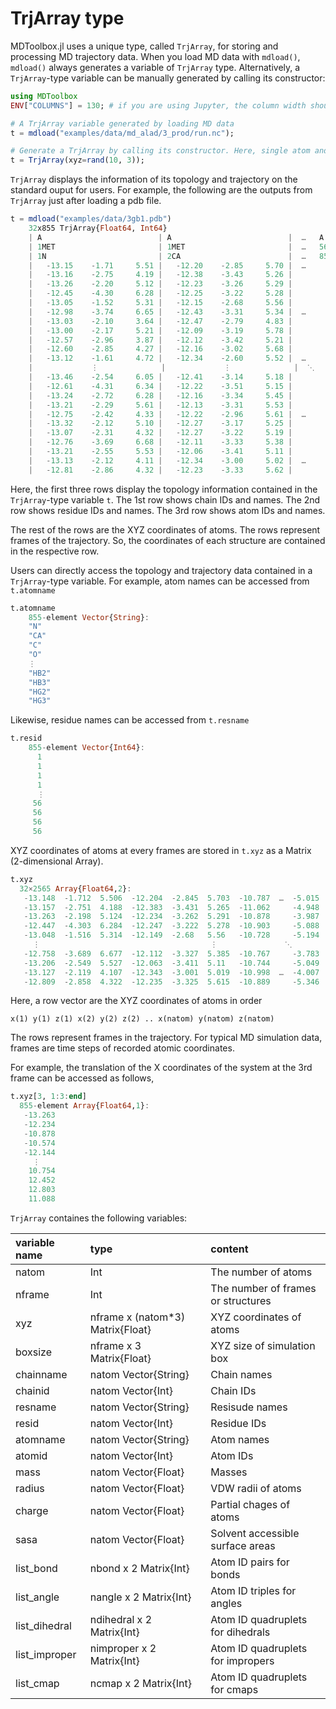 # TrjArray type

MDToolbox.jl uses a unique type, called `TrjArray`, for storing and processing MD trajectory data. 
When you load MD data with `mdload()`, `mdload()` always generates a variable of `TrjArray` type.
Alternatively, a `TrjArray`-type variable can be manually generated by calling its constructor:

```julia
using MDToolbox
ENV["COLUMNS"] = 130; # if you are using Jupyter, the column width should be set for the message width from MDToolbox.jl.

# A TrjArray variable generated by loading MD data
t = mdload("examples/data/md_alad/3_prod/run.nc");

# Generate a TrjArray by calling its constructor. Here, single atom and its nine-frame coordinates are given. 
t = TrjArray(xyz=rand(10, 3));
```

`TrjArray` displays the information of its topology and trajectory on the standard ouput for users. For example, the following are the outputs from `TrjArray` just after loading a pdb file. 

```julia
t = mdload("examples/data/3gb1.pdb")
    32x855 TrjArray{Float64, Int64}
    | A                          | A                          |  …   A                          |
    | 1MET                       | 1MET                       |  …   56GLU                      |
    | 1N                         | 2CA                        |  …   855HG3                     |
    |   -13.15    -1.71     5.51 |   -12.20    -2.85     5.70 |  …      10.24     2.24    -4.53 |
    |   -13.16    -2.75     4.19 |   -12.38    -3.43     5.26 |         10.29     1.79    -3.20 |
    |   -13.26    -2.20     5.12 |   -12.23    -3.26     5.29 |         11.09     3.24    -6.13 |
    |   -12.45    -4.30     6.28 |   -12.25    -3.22     5.28 |         11.75     2.57    -3.31 |
    |   -13.05    -1.52     5.31 |   -12.15    -2.68     5.56 |         10.46     1.51    -3.50 |
    |   -12.98    -3.74     6.65 |   -12.43    -3.31     5.34 |  …      11.26     3.06    -3.59 |
    |   -13.03    -2.10     3.64 |   -12.47    -2.79     4.83 |         10.38     1.53    -3.30 |
    |   -13.00    -2.17     5.21 |   -12.09    -3.19     5.78 |         11.32     3.37    -5.78 |
    |   -12.57    -2.96     3.87 |   -12.12    -3.42     5.21 |         10.36     1.38    -3.53 |
    |   -12.60    -2.85     4.27 |   -12.16    -3.02     5.68 |         10.44     1.40    -3.37 |
    |   -13.12    -1.61     4.72 |   -12.34    -2.60     5.52 |  …      10.96     3.58    -5.68 |
    |             ⋮              |             ⋮              |  ⋱               ⋮              |
    |   -13.46    -2.54     6.05 |   -12.41    -3.14     5.18 |         10.33     1.63    -3.72 |
    |   -12.61    -4.31     6.34 |   -12.22    -3.51     5.15 |         10.26     1.56    -3.59 |
    |   -13.24    -2.72     6.28 |   -12.16    -3.34     5.45 |         11.30     2.91    -3.41 |
    |   -13.21    -2.29     5.61 |   -12.13    -3.31     5.53 |         11.76     2.84    -5.65 |
    |   -12.75    -2.42     4.33 |   -12.22    -2.96     5.61 |  …      11.53     3.05    -5.67 |
    |   -13.32    -2.12     5.10 |   -12.27    -3.17     5.25 |         10.38     1.88    -3.32 |
    |   -13.07    -2.31     4.32 |   -12.27    -3.22     5.19 |         11.65     3.11    -5.90 |
    |   -12.76    -3.69     6.68 |   -12.11    -3.33     5.38 |         11.51     2.97    -5.63 |
    |   -13.21    -2.55     5.53 |   -12.06    -3.41     5.11 |         10.26     1.60    -3.20 |
    |   -13.13    -2.12     4.11 |   -12.34    -3.00     5.02 |  …      12.68     3.28    -4.88 |
    |   -12.81    -2.86     4.32 |   -12.23    -3.33     5.62 |          9.98     2.33    -5.34 |
```

Here, the first three rows display the topology information contained in the `TrjArray`-type variable `t`. The 1st row shows chain IDs and names. 
The 2nd row shows residue IDs and names. The 3rd row shows atom IDs and names. 

The rest of the rows are the XYZ coordinates of atoms. The rows represent frames of the trajectory. So, the coordinates of each structure are contained in the respective row. 

Users can directly access the topology and trajectory data contained in a `TrjArray`-type variable. For example, atom names can be accessed from `t.atomname`

```julia
t.atomname
    855-element Vector{String}:
    "N"
    "CA"
    "C"
    "O"
    ⋮
    "HB2"
    "HB3"
    "HG2"
    "HG3"
```

Likewise, residue names can be accessed from `t.resname`

```julia
t.resid
    855-element Vector{Int64}:
      1
      1
      1
      1
      ⋮
     56
     56
     56
     56
```

XYZ coordinates of atoms at every frames are stored in `t.xyz` as a Matrix (2-dimensional Array). 

```julia
t.xyz
  32×2565 Array{Float64,2}:
   -13.148  -1.712  5.506  -12.204  -2.845  5.703  -10.787  …  -5.015  11.4    2.981  -5.635  10.243  2.242  -4.528
   -13.157  -2.751  4.188  -12.383  -3.431  5.265  -11.062     -4.948  10.403  2.845  -4.607  10.289  1.786  -3.203
   -13.263  -2.198  5.124  -12.234  -3.262  5.291  -10.878     -3.987  12.803  2.829  -6.066  11.088  3.244  -6.129
   -12.447  -4.303  6.284  -12.247  -3.222  5.278  -10.903     -5.088  10.448  1.461  -3.727  11.753  2.573  -3.312
   -13.048  -1.516  5.314  -12.149  -2.68   5.56   -10.728     -5.194  10.528  2.313  -5.067  10.462  1.511  -3.498
     ⋮                                      ⋮               ⋱                  ⋮                             
   -12.758  -3.689  6.677  -12.112  -3.327  5.385  -10.767     -3.783  13.174  2.414  -5.77   11.507  2.972  -5.631
   -13.206  -2.549  5.527  -12.063  -3.411  5.11   -10.744     -5.049  10.311  2.8    -4.493  10.257  1.6    -3.201
   -13.127  -2.119  4.107  -12.343  -3.001  5.019  -10.998  …  -4.007  11.853  2.636  -6.3    12.676  3.277  -4.88
   -12.809  -2.858  4.322  -12.235  -3.325  5.615  -10.889     -5.346  10.808  2.939  -3.91    9.983  2.325  -5.343
```

Here, a row vector are the XYZ coordinates of atoms in order

```
x(1) y(1) z(1) x(2) y(2) z(2) .. x(natom) y(natom) z(natom)
```

The rows represent frames in the trajectory. For typical MD simulation data, frames are time steps of recorded atomic coordinates. 

For example, the translation of the X coordinates of the system at the 3rd frame can be accessed as follows,

```julia
t.xyz[3, 1:3:end]
  855-element Array{Float64,1}:
   -13.263
   -12.234
   -10.878
   -10.574
   -12.144
     ⋮
    10.754
    12.452
    12.803
    11.088
```

`TrjArray` containes the following variables:

|  variable name  | type                               |    content                         |
| :-------------- | :--------------------------------- | :--------------------------------- |    
| natom           |  Int                               | The number of atoms                |
| nframe          |  Int                               | The number of frames or structures |
| xyz             |  nframe x (natom*3) Matrix{Float}  | XYZ coordinates of atoms           |
| boxsize         |  nframe x 3 Matrix{Float}          | XYZ size of simulation box         |
| chainname       |  natom Vector{String}              | Chain names                        |
| chainid         |  natom Vector{Int}                 | Chain IDs                          |
| resname         |  natom Vector{String}              | Resisude names                     |
| resid           |  natom Vector{Int}                 | Residue IDs                        |
| atomname        |  natom Vector{String}              | Atom names                         |
| atomid          |  natom Vector{Int}                 | Atom IDs                           |
| mass            |  natom Vector{Float}               | Masses                             |
| radius          |  natom Vector{Float}               | VDW radii of atoms                 |
| charge          |  natom Vector{Float}               | Partial chages of atoms            |
| sasa            |  natom Vector{Float}               | Solvent accessible surface areas   |
| list_bond       |  nbond x 2 Matrix{Int}             | Atom ID pairs for bonds            |
| list_angle      |  nangle x 2 Matrix{Int}            | Atom ID triples for angles         |
| list_dihedral   |  ndihedral x 2 Matrix{Int}         | Atom ID quadruplets for dihedrals  |
| list_improper   |  nimproper x 2 Matrix{Int}         | Atom ID quadruplets for impropers  |
| list_cmap       |  ncmap x 2 Matrix{Int}             | Atom ID quadruplets for cmaps      |

